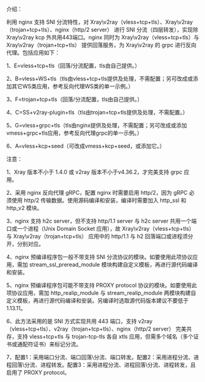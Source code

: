 介绍：

利用 nginx 支持 SNI 分流特性，对 Xray\v2ray（vless+tcp+tls）、Xray\v2ray（trojan+tcp+tls）、nginx（http/2 server） 进行 SNI 分流（四层转发），实现除 Xray\v2ray kcp 外共用443端口。nginx 同时为 Xray\v2ray（vless+tcp+tls）与 Xray\v2ray（trojan+tcp+tls） 提供回落服务，为 Xray\v2ray 的 grpc 进行反向代理。包括应用如下：

1、E=vless+tcp+tls（回落/分流配置，tls由自己提供。）

2、B=vless+WS+tls（tls由vless+tcp+tls提供及处理，不需配置；另可改成或添加其它WS类应用，参考反向代理WS类的单一示例。）

3、F=trojan+tcp+tls（回落/分流配置，tls由自己提供。）

4、C=SS+v2ray-plugin+tls（tls由trojan+tcp+tls提供及处理，不需配置。）

5、G=vless+grpc+tls（tls由nginx提供及处理，不需配置；另可改成或添加vmess+grpc+tls应用，参考反向代理grpc的单一示例。）

6、A=vless+kcp+seed（可改成vmess+kcp+seed，或添加它。）

注意：

1、Xray 版本不小于 1.4.0 或 v2ray 版本不小于v4.36.2，才完美支持 grpc 应用。

2、采用 nginx 反向代理 gRPC，配置 nginx 时需要启用 http/2，因为 gRPC 必须使用 http/2 传输数据。使用源码编译和安装，编译时需要加入 http_ssl 和 http_v2 模块。

3、nginx 支持 h2c server，但不支持 http/1.1 server 与 h2c server 共用一个端口或一个进程（Unix Domain Socket 应用），故 Xray\v2ray（vless+tcp+tls） 与 Xray\v2ray（trojan+tcp+tls） 应用中的 http/1.1 与 h2 回落端口或进程须分开，分别对应。

4、nginx 预编译程序包一般不带支持 SNI 分流协议的模块。如要使用此项协议应用，需加 stream_ssl_preread_module 模块构建自定义模板，再进行源代码编译和安装。

5、nginx 预编译程序包可能不带支持 PROXY protocol 协议的模块。如要使用此项协议应用，需加 http_realip_module 与 stream_realip_module 两模块构建自定义模板，再进行源代码编译和安装。另编译时选取源代码版本建议不要低于1.13.11。

6、此方法采用的是 SNI 方式实现共用 443 端口，支持 v2ray（vless+tcp+tls）、v2ray（trojan+tcp+tls）、nginx（http/2 server） 完美共存，支持 vless+tcp+tls 与 trojan-tcp-tls 各自 xtls 应用，但需多个域名（多个证书或通配符证书）来标记分流。

7、配置1：采用端口分流、端口回落\分流、端口转发。配置2：采用进程分流、进程回落\分流、进程转发。配置3：采用进程分流、进程回落\分流、进程转发，且启用了 PROXY protocol。

